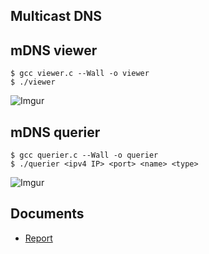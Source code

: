 Multicast DNS
-----------------------

mDNS viewer
-----------

    $ gcc viewer.c --Wall -o viewer
    $ ./viewer

![Imgur](http://i.imgur.com/teZpK.png)


mDNS querier
------------

    $ gcc querier.c --Wall -o querier
    $ ./querier <ipv4 IP> <port> <name> <type>

![Imgur](http://i.imgur.com/DqugB.png)

Documents
---------

* [Report](https://github.com/downloads/vbajpai/mdns/report.pdf)
